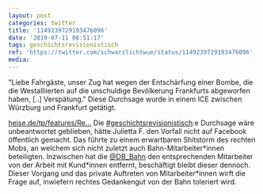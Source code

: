```yaml
---
layout: post
categories: twitter
title: '1149239729193476096'
date: '2019-07-11 08:51:17'
tags: geschichtsrevisionistisch
ref: 'https://twitter.com/schwarzlichtwue/status/1149239729193476096'
media:
---
```

"Liebe Fahrgäste, unser Zug hat wegen der Entschärfung einer Bombe, die die Westalliierten auf die unschuldige Bevölkerung Frankfurts abgeworfen haben, [..] Verspätung." Diese Durchsage wurde in einem ICE zwischen Würzburg und Frankfurt getätigt.

[heise.de/tp/features/Re…](https://www.heise.de/tp/features/Rechter-Shitstorm-nach-Nazi-Durchsage-im-ICE-4467647.html)
Die [#geschichtsrevisionistisch](/t/geschichtsrevisionistisch):e Durchsage wäre unbeantwortet geblieben, hätte Julietta F. den Vorfall nicht auf Facebook öffentlich gemacht. Das führte zu einem erwartbaren  Shitstorm des rechten Mobs, an welchem sich nicht zuletzt auch Bahn-Mitarbeiter\*innen beteiligten.
Inzwischen hat die [@DB_Bahn](https://twitter.com/DB_Bahn) den entsprechenden Mitarbeiter von der Arbeit mit Kund\*innen entfernt, beschäftigt bleibt dieser dennoch. Dieser Vorgang und das private Auftreten von Mitarbeiter\*innen wirft die Frage auf, inwiefern rechtes Gedankengut von der Bahn toleriert wird.